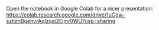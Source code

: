 Open the notebook in Google Colab for a nicer presentation: 
https://colab.research.google.com/drive/1uCgw-sztiznBgenvrAqlzqai2Ejmr0WU?usp=sharing
